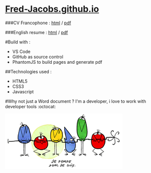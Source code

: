# [Fred-Jacobs.github.io](http://Fred-Jacobs.github.io)

###CV Francophone : [html](http://Fred-Jacobs.github.io/cv/fr/) / [pdf](http://Fred-Jacobs.github.io/cv/fr/Fred-Jacobs.dotNet.pdf)

###English resume : [html](http://Fred-Jacobs.github.io/cv/en/) / [pdf](http://Fred-Jacobs.github.io/cv/en/Fred-Jacobs.dotNet.pdf)

#Build with :
* VS Code
* GitHub as source control
* PhantomJS to build pages and generate pdf

##Technologies used :
* HTML5
* CSS3 
* Javascript

#Why not just a Word document ?
I'm a developer, i love to work with developer tools :octocat: 

![.](https://github.com/Fred-Jacobs/Fred-Jacobs.github.io/raw/master/css/img/shadoks1.png "Pourquoi faire simple quand on peut faire compliqué ?")
